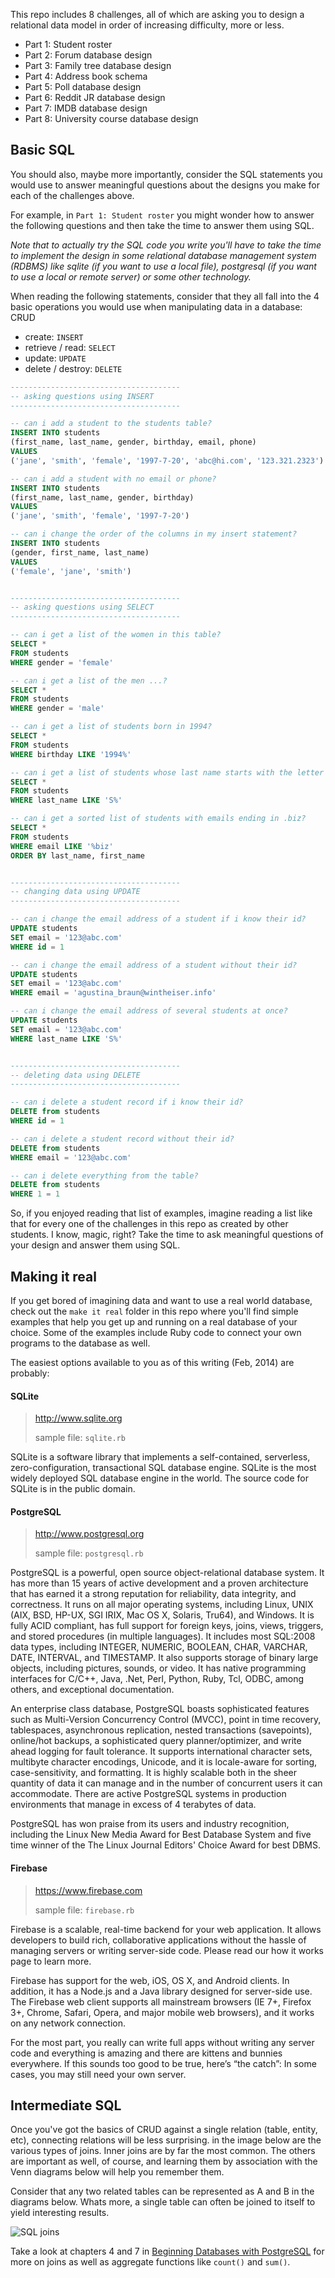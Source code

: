 This repo includes 8 challenges, all of which are asking you to design a relational data model in order of increasing difficulty, more or less.

- Part 1: Student roster
- Part 2: Forum database design
- Part 3: Family tree database design
- Part 4: Address book schema
- Part 5: Poll database design
- Part 6: Reddit JR database design
- Part 7: IMDB database design
- Part 8: University course database design

## Basic SQL

You should also, maybe more importantly, consider the SQL statements you would use to answer meaningful questions about the designs you make for each of the challenges above.

For example, in `Part 1: Student roster` you might wonder how to answer the following questions and then take the time to answer them using SQL.

*Note that to actually try the SQL code you write you'll have to take the time to implement the design in some relational database management system (RDBMS) like sqlite (if you want to use a local file), postgresql (if you want to use a local or remote server) or some other technology.*

When reading the following statements, consider that they all fall into the 4 basic operations you would use when manipulating data in a database: CRUD

- create: `INSERT`
- retrieve / read: `SELECT`
- update: `UPDATE`
- delete / destroy: `DELETE`


```sql
--------------------------------------
-- asking questions using INSERT
--------------------------------------

-- can i add a student to the students table?
INSERT INTO students
(first_name, last_name, gender, birthday, email, phone)
VALUES
('jane', 'smith', 'female', '1997-7-20', 'abc@hi.com', '123.321.2323')

-- can i add a student with no email or phone?
INSERT INTO students
(first_name, last_name, gender, birthday)
VALUES
('jane', 'smith', 'female', '1997-7-20')

-- can i change the order of the columns in my insert statement?
INSERT INTO students
(gender, first_name, last_name)
VALUES
('female', 'jane', 'smith')


--------------------------------------
-- asking questions using SELECT
--------------------------------------

-- can i get a list of the women in this table?
SELECT *
FROM students
WHERE gender = 'female'

-- can i get a list of the men ...?
SELECT *
FROM students
WHERE gender = 'male'

-- can i get a list of students born in 1994?
SELECT *
FROM students
WHERE birthday LIKE '1994%'

-- can i get a list of students whose last name starts with the letter 'S'?
SELECT *
FROM students
WHERE last_name LIKE 'S%'

-- can i get a sorted list of students with emails ending in .biz?
SELECT *
FROM students
WHERE email LIKE '%biz'
ORDER BY last_name, first_name


--------------------------------------
-- changing data using UPDATE
--------------------------------------

-- can i change the email address of a student if i know their id?
UPDATE students
SET email = '123@abc.com'
WHERE id = 1

-- can i change the email address of a student without their id?
UPDATE students
SET email = '123@abc.com'
WHERE email = 'agustina_braun@wintheiser.info'

-- can i change the email address of several students at once?
UPDATE students
SET email = '123@abc.com'
WHERE last_name LIKE 'S%'


--------------------------------------
-- deleting data using DELETE
--------------------------------------

-- can i delete a student record if i know their id?
DELETE from students
WHERE id = 1

-- can i delete a student record without their id?
DELETE from students
WHERE email = '123@abc.com'

-- can i delete everything from the table?
DELETE from students
WHERE 1 = 1

```

So, if you enjoyed reading that list of examples, imagine reading a list like that for every one of the challenges in this repo as created by other students.  I know, magic, right?  Take the time to ask meaningful questions of your design and answer them using SQL.

## Making it real

If you get bored of imagining data and want to use a real world database, check out the `make it real` folder in this repo where you'll find simple examples that help you get up and running on a real database of your choice.  Some of the examples include Ruby code to connect your own programs to the database as well.

The easiest options available to you as of this writing (Feb, 2014) are probably:


#### SQLite

> http://www.sqlite.org
>
> sample file: `sqlite.rb`

SQLite is a software library that implements a self-contained, serverless, zero-configuration, transactional SQL database engine. SQLite is the most widely deployed SQL database engine in the world. The source code for SQLite is in the public domain.


#### PostgreSQL

> http://www.postgresql.org
>
> sample file: `postgresql.rb`

PostgreSQL is a powerful, open source object-relational database system. It has more than 15 years of active development and a proven architecture that has earned it a strong reputation for reliability, data integrity, and correctness. It runs on all major operating systems, including Linux, UNIX (AIX, BSD, HP-UX, SGI IRIX, Mac OS X, Solaris, Tru64), and Windows. It is fully ACID compliant, has full support for foreign keys, joins, views, triggers, and stored procedures (in multiple languages). It includes most SQL:2008 data types, including INTEGER, NUMERIC, BOOLEAN, CHAR, VARCHAR, DATE, INTERVAL, and TIMESTAMP. It also supports storage of binary large objects, including pictures, sounds, or video. It has native programming interfaces for C/C++, Java, .Net, Perl, Python, Ruby, Tcl, ODBC, among others, and exceptional documentation.

An enterprise class database, PostgreSQL boasts sophisticated features such as Multi-Version Concurrency Control (MVCC), point in time recovery, tablespaces, asynchronous replication, nested transactions (savepoints), online/hot backups, a sophisticated query planner/optimizer, and write ahead logging for fault tolerance. It supports international character sets, multibyte character encodings, Unicode, and it is locale-aware for sorting, case-sensitivity, and formatting. It is highly scalable both in the sheer quantity of data it can manage and in the number of concurrent users it can accommodate. There are active PostgreSQL systems in production environments that manage in excess of 4 terabytes of data.

PostgreSQL has won praise from its users and industry recognition, including the Linux New Media Award for Best Database System and five time winner of the The Linux Journal Editors' Choice Award for best DBMS.

#### Firebase

> https://www.firebase.com
>
> sample file: `firebase.rb`

Firebase is a scalable, real-time backend for your web application. It allows developers to build rich, collaborative applications without the hassle of managing servers or writing server-side code. Please read our how it works page to learn more.

Firebase has support for the web, iOS, OS X, and Android clients. In addition, it has a Node.js and a Java library designed for server-side use. The Firebase web client supports all mainstream browsers (IE 7+, Firefox 3+, Chrome, Safari, Opera, and major mobile web browsers), and it works on any network connection.

For the most part, you really can write full apps without writing any server code and everything is amazing and there are kittens and bunnies everywhere. If this sounds too good to be true, here’s “the catch”: In some cases, you may still need your own server.


## Intermediate SQL

Once you've got the basics of CRUD against a single relation (table, entity, etc), connecting relations will be less surprising.  in the image below are the various types of joins.  Inner joins are by far the most common.  The others are important as well, of course, and learning them by association with the Venn diagrams below will help you remember them.

Consider that any two related tables can be represented as A and B in the diagrams below. Whats more, a single table can often be joined to itself to yield interesting results.

![SQL joins](http://f.cl.ly/items/393r1B431Y432i0R2Z3E/sql_joins.jpg)

Take a look at chapters 4 and 7 in [Beginning Databases with PostgreSQL](https://www.dropbox.com/s/w2jxyygvmre9te3/Beginning%20Databases%20With%20PostgreSQL.pdf) for more on joins as well as aggregate functions like `count()` and `sum()`.

